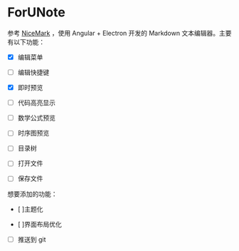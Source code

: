 # ForUNote

参考 [NiceMark](https://github.com/dongkuo/NiceMark) ，使用 Angular + Electron 开发的 Markdown 文本编辑器。主要有以下功能：

- [x] 编辑菜单

- [ ] 编辑快捷键

- [x] 即时预览

- [ ] 代码高亮显示

- [ ] 数学公式预览

- [ ] 时序图预览

- [ ] 目录树

- [ ] 打开文件

- [ ] 保存文件

想要添加的功能：

- [ ]主题化

- [ ]界面布局优化

- [ ] 推送到 git
 